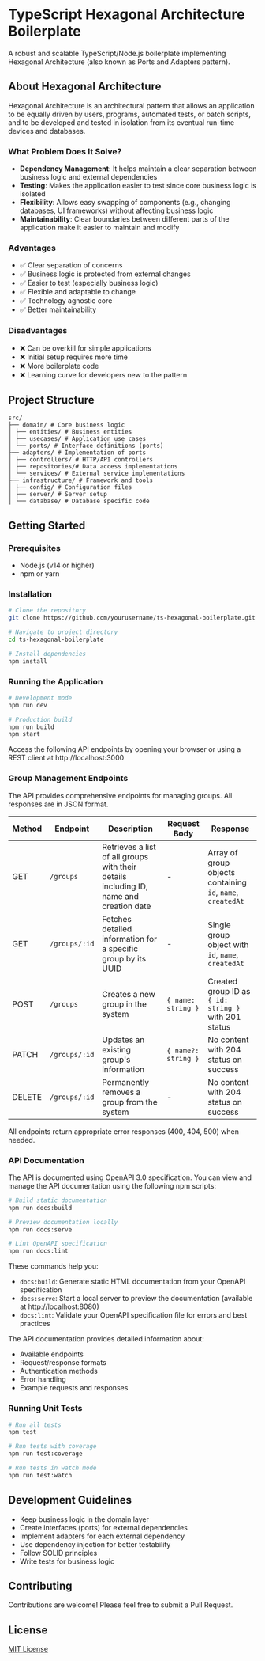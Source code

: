 # TypeScript Hexagonal Architecture Boilerplate

A robust and scalable TypeScript/Node.js boilerplate implementing Hexagonal Architecture (also known as Ports and Adapters pattern).

## About Hexagonal Architecture

Hexagonal Architecture is an architectural pattern that allows an application to be equally driven by users, programs, automated tests, or batch scripts, and to be developed and tested in isolation from its eventual run-time devices and databases.

### What Problem Does It Solve?

- **Dependency Management**: It helps maintain a clear separation between business logic and external dependencies
- **Testing**: Makes the application easier to test since core business logic is isolated
- **Flexibility**: Allows easy swapping of components (e.g., changing databases, UI frameworks) without affecting business logic
- **Maintainability**: Clear boundaries between different parts of the application make it easier to maintain and modify

### Advantages

- ✅ Clear separation of concerns
- ✅ Business logic is protected from external changes
- ✅ Easier to test (especially business logic)
- ✅ Flexible and adaptable to change
- ✅ Technology agnostic core
- ✅ Better maintainability

### Disadvantages

- ❌ Can be overkill for simple applications
- ❌ Initial setup requires more time
- ❌ More boilerplate code
- ❌ Learning curve for developers new to the pattern

## Project Structure

```
src/
├── domain/ # Core business logic
│ ├── entities/ # Business entities
│ ├── usecases/ # Application use cases
│ └── ports/ # Interface definitions (ports)
├── adapters/ # Implementation of ports
│ ├── controllers/ # HTTP/API controllers
│ ├── repositories/# Data access implementations
│ └── services/ # External service implementations
├── infrastructure/ # Framework and tools
│ ├── config/ # Configuration files
│ ├── server/ # Server setup
│ └── database/ # Database specific code
```

## Getting Started

### Prerequisites

- Node.js (v14 or higher)
- npm or yarn

### Installation
```bash
# Clone the repository
git clone https://github.com/yourusername/ts-hexagonal-boilerplate.git

# Navigate to project directory
cd ts-hexagonal-boilerplate

# Install dependencies
npm install
```

### Running the Application

```bash
# Development mode
npm run dev

# Production build
npm run build
npm start
```

Access the following API endpoints by opening your browser or using a REST client at http://localhost:3000

### Group Management Endpoints

The API provides comprehensive endpoints for managing groups. All responses are in JSON format.

| Method | Endpoint | Description | Request Body | Response |
|--------|----------|-------------|--------------|-----------|
| GET | `/groups` | Retrieves a list of all groups with their details including ID, name and creation date | - | Array of group objects containing `id`, `name`, `createdAt` |
| GET | `/groups/:id` | Fetches detailed information for a specific group by its UUID | - | Single group object with `id`, `name`, `createdAt` |
| POST | `/groups` | Creates a new group in the system | `{ name: string }` | Created group ID as `{ id: string }` with 201 status |
| PATCH | `/groups/:id` | Updates an existing group's information | `{ name?: string }` | No content with 204 status on success |
| DELETE | `/groups/:id` | Permanently removes a group from the system | - | No content with 204 status on success |

All endpoints return appropriate error responses (400, 404, 500) when needed.

### API Documentation

The API is documented using OpenAPI 3.0 specification. You can view and manage the API documentation using the following npm scripts:

```bash
# Build static documentation
npm run docs:build

# Preview documentation locally
npm run docs:serve

# Lint OpenAPI specification
npm run docs:lint
```

These commands help you:
- `docs:build`: Generate static HTML documentation from your OpenAPI specification
- `docs:serve`: Start a local server to preview the documentation (available at http://localhost:8080)
- `docs:lint`: Validate your OpenAPI specification file for errors and best practices

The API documentation provides detailed information about:
- Available endpoints
- Request/response formats
- Authentication methods
- Error handling
- Example requests and responses

### Running Unit Tests

```bash
# Run all tests
npm test

# Run tests with coverage
npm run test:coverage

# Run tests in watch mode
npm run test:watch
```

## Development Guidelines

- Keep business logic in the domain layer
- Create interfaces (ports) for external dependencies
- Implement adapters for each external dependency
- Use dependency injection for better testability
- Follow SOLID principles
- Write tests for business logic

## Contributing

Contributions are welcome! Please feel free to submit a Pull Request.

## License

[MIT License](LICENSE)